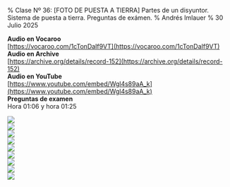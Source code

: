 % Clase Nº 36: [FOTO DE PUESTA A TIERRA] Partes de un disyuntor. Sistema de puesta a tierra. Preguntas de exámen.
% Andrés Imlauer
% 30 Julio 2025

**Audio en Vocaroo**   
[https://vocaroo.com/1cTonDaIf9VT](https://vocaroo.com/1cTonDaIf9VT)   
**Audio en Archive**   
[https://archive.org/details/record-152](https://archive.org/details/record-152)   
**Audio en YouTube**   
[https://www.youtube.com/embed/Wgl4s89aA_k](https://www.youtube.com/embed/Wgl4s89aA_k)   
**Preguntas de examen**   
Hora 01:06 y hora 01:25   
   
![](https://blogger.googleusercontent.com/img/b/R29vZ2xl/AVvXsEjAdqyMeeA11mL8rpR5PDlyYfL-QU_Qb-oL5MkvxDeMFizR2cuBAAYqgrQ62Wqknk7XEASX2qfrT4LwjFGD5ZFhnaBNZ7OC7LbHcBDh4UIHhPsR6RmMMcqFwV7Wzgy15O0kiofEu6rtxVmRfQW_HHf6Ff_Z-grHoBMyHW-t12ORlvvLa27PW5J2VQP1x_I/s4160/IMG_20250609_181751613.jpg)   
![](https://blogger.googleusercontent.com/img/b/R29vZ2xl/AVvXsEjHRnDb8B_hvvtMhJPPn4p5C4vVYYktXX3F1iZi1_Xm_tRw7bt2bydpqoKDSomuoCGPtubOHq3c1EV3LmLF5BtwTYnfV1n6w3irAFXYLItduAL47htKXcF13G2YyQRuCEkFHS_60EHbAHW2dpMjZJ3GsI2YvKfQGzx66PX-ojHnKG9W6JUuqISnfeDPwGc/s4160/IMG_20250609_181806519.jpg)   
![](https://blogger.googleusercontent.com/img/b/R29vZ2xl/AVvXsEhDvcF5pdZ3VOo56LvyBhAavuX9_jRTsqc05n-Yn6owGIiN0vS1Sl_tFmG6RfM4RPnx_BdZoDwnEI0_o9qwKBzAd3AfDsfXtdFhxggMj0lQ38un81l2fh6iWHiJ7qPUdvAnfY4sddsLdOKvG8wkbYWmOSzDICu38caf1ZDWXyAwfF-4deL56Y8ww5Cx968/s4160/IMG_20250609_181809475.jpg)   
![](https://blogger.googleusercontent.com/img/b/R29vZ2xl/AVvXsEjXBoVFEsRycYxnPQIvXofMo80h5J0RgpVBDdKdtq9kpU57tncXFXmTiPgWrLji07vcABh0-uNmHrh7VmNbJ2sTUIU8WA_536LHnC-yMS6qbFc7U-H5KkqkbjbthGESKbGZywb72CImeDBw6zRO0n2qlX5UIkHcxXBJkzldvXbjLjMO_jFOqXBrJ0BZVgY/s4160/IMG_20250609_200801031.jpg)   
![](https://blogger.googleusercontent.com/img/b/R29vZ2xl/AVvXsEgp58b9gM7WvLKwJK_1_fQP7SdjsXxXeHA0qfe39GlGwE-5MvpytX05TvRf2bzZpHrtcxLck1elvEEiMb7CbxPGKxTh4MN-tWE6gFyos993TjU34TPQiNxF344EbdLvT96gFsCSVbhScd71kNvBkefR2ZF3QaIqZZCp1a2mKSDR2VtsF9kRpm76wt_R9Es/s4160/IMG_20250609_200807516.jpg)   
![](https://blogger.googleusercontent.com/img/b/R29vZ2xl/AVvXsEghta2KMXIlgNS_FnHWIts7Wx5KE7S0L7RnVT5bwoyymXgrG8Dt7nd5JSryKSb6g-0rqcqDH9ohCcaeuQSqrr8j_6WGQVbdLgCSQWpuIXASUowUwBAuKavuv-C1XYfDWo4fylLE9_BBh4UtTjxyfj3c8NaayFdorUvasU7oUq_jD2_Jgsj8DTjd9mzuzF8/s4160/IMG_20250609_201603602.jpg)   
![](https://blogger.googleusercontent.com/img/b/R29vZ2xl/AVvXsEhtPsdKmmI6Q8rDHbPWMziggmvDyjXVkH0Zw0yQ5ayXHAw8gqyT7ftVuv8wZTHsrOKIAzEwd-meJcv0gXcr6_EeYMIZr7R_6823pu7U0UMyY8riiD9fWoAZelhROMVDFgVHUuXaaXnWclPWhYIojQS1bOzrNXgRw0qesrXERIO15fDlYEI9Cap2nhSSpe4/s4160/IMG_20250609_201755129.jpg)   
![](https://blogger.googleusercontent.com/img/b/R29vZ2xl/AVvXsEjKNX-XLw1UwtVXwrAQ_NeXj0dipYsRX8nDWhPzeU2b5uIZhDfJLtKJCXo5HcNKpgs3ViukOQdpjkDZ4ZU2YkeJegT9Nz6_BM4pYJpoXeIQUWFnRabH3fTwNEfJKeAQZ4j9c0svzdaR0ZytV6dS_eAvyZyiff1BUppeLHz9ZKCtpGJaXV_xagtV6nVKJ1s/s4160/IMG_20250609_201759013.jpg)   
![](https://blogger.googleusercontent.com/img/b/R29vZ2xl/AVvXsEj_kqWcqDY88-gdsiQmne0oRJmEY-ui4eEsHzrYp0JIqZe5g_5dhdMTVrvqlkeuwSKNDlhfIH5fXfmbAUn_mP08kiPLI7rE0h-9OQtkllSrWTTHkN8hnPI88hblkg4nLQugZTUUMKVY04HYmIDtmJC2lUY6nRyU1iDX5PJjC-Gl-jTRL5FFVN6mlM5w1uU/s4160/IMG_20250609_202142966.jpg)   
   
